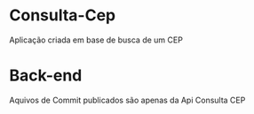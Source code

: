 # Consulta-Cep
Aplicação criada em base de busca de um  CEP  
# Back-end 
Aquivos de Commit publicados são apenas da Api Consulta CEP 
